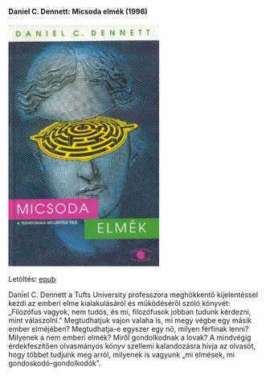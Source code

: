 #### <a name="id_631">Daniel C. Dennett: Micsoda elmék (1996)</a>
<img src="https://github.com/BercziSandor/calibre_lib/raw/main/Daniel%20C.%20Dennett/Micsoda%20elmek%20%28631%29/cover.jpg" alt="cover" width="300"/>

Letöltés: [epub](https://github.com/BercziSandor/calibre_lib/raw/main/Daniel%20C.%20Dennett/Micsoda%20elmek%20%28631%29/Micsoda%20elmek%20-%20Daniel%20C.%20Dennett.epub)
<div>
<p>Daniel C. Dennett a Tufts University professzora meghökkentő kijelentéssel kezdi az emberi elme kialakulásáról és működéséről szóló könyvét: „Filozófus vagyok, nem tudós, és mi, filozófusok jobban tudunk kérdezni, mint válaszolni." Megtudhatjuk vajon valaha is, mi megy végbe egy másik ember elméjében? Megtudhatja-e egyszer egy nő, milyen férfinak lenni? Milyenek a nem emberi elmék? Miről gondolkodnak a lovak? A mindvégig érdekfeszítően olvasmányos könyv szellemi kalandozásra hívja az olvasót, hogy többet tudjunk meg arról, milyenek is vagyunk „mi elmések, mi gondoskodó-gondolkodók".</p></div>

